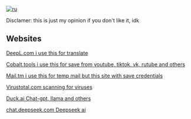 
[![ru](https://img.shields.io/badge/язык-русский-blue.svg)](README.ru.md)

Disclamer: this is just my opinion if you don't like it, idk
## Websites

[DeepL.com i use this for translate](https://deepl.com)

[Cobalt.tools i use this for save from youtube, tiktok, vk, rutube and others](https://cobalt.tools)

[Mail.tm i use this for temp mail but this site with save credentials](https://mail.tm)

[Virustotal.com scanning for viruses](https://virustotal.com)

[Duck.ai Chat-gpt, llama and others](https://duck.ai)

[chat.deepseek.com Deepseek ai](https://chat.deepseek.com)
